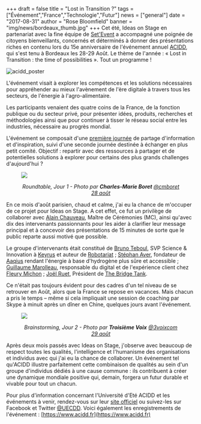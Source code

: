 +++
draft		= false
title		= "Lost in Transition ?"
tags		= ["Événement","France","Technologie","Futur"]
news		= ["general"]
date		= "2017-08-31"
author		= "Rose Bloomfield"
banner		= "img/news/bordeaux_thumb.jpg"
+++
Cet été, Ideas on Stage en partenariat avec la fine équipe de [Set'Event](https://www.set-event.com) a accompagné une poignée de citoyens bienveillants, concernés et déterminés à donner des présentations riches en contenu lors du 15e anniversaire de l'événement annuel [ACIDD](https://www.acidd.fr), qui s'est tenu à Bordeaux les 28-29 Août. Le thème de l'année : « Lost in Transition : the time of possibilities ». Tout un programme !

![acidd_poster][pic1]

L'événement visait à explorer les compétences et les solutions nécessaires pour appréhender au mieux l'avènement de l'ère digitale à travers tous les secteurs, de l'énergie à l'agro-alimentaire. 

Les participants venaient des quatre coins de la France, de la fonction publique ou du secteur privé, pour présenter idées, produits, recherches et méthodologies ainsi que pour continuer à tisser le réseau social entre les industries, nécessaire au progrès mondial.

L'événement se composait d'une [première journée](https://www.acidd.fr/2017/07/22/université-d-été-tout-un-programme/#28) de partage d'information et d'inspiration, suivi d'une seconde journée destinée à échanger en plus petit comité. Objectif : repartir avec des ressources à partager et de potentielles solutions à explorer pour certains des plus grands challenges d'aujourd'hui ?

<figure>
  <img src="/img/news/bordeaux2.jpg"  />
  <figcaption>
      <p style="text-align: center;"><em>Roundtable, Jour 1 - Photo par <strong>Charles-Marie Boret</strong>‏ <a href="https://twitter.com/cmboret">@cmboret  28 août</a></em></p>
  </figcaption>
</figure>

En ce mois d'août parisien, chaud et calme, j'ai eu la chance de m'occuper de ce projet pour Ideas on Stage. A cet effet, ce fut un privilège de collaborer avec [Alain Chauveau](https://www.linkedin.com/in/alain-chauveau-91641012/?ppe=1), Maître de Cérémonies (MC), ainsi qu'avec dix des intervenants passionnants pour les aider à clarifier leur message principal et à concevoir des présentations de 15 minutes de sorte que le public reparte aussi motivé que possible.

Le groupe d'intervenants était constitué de [Bruno Teboul](https://www.linkedin.com/in/brunoteboul/), SVP Science & Innovation à [Keyrus](http://www.keyrus.com) et auteur de [Robotariat](https://www.amazon.fr/Robotariat-Critique-lautomatisation-Bruno-Teboul/dp/2367781362) ; [Stéphan Aver](https://www.linkedin.com/in/stéphane-aver-b89118/), fondateur de [Aaqius](http://www.aaqius.com) rendant l'énergie à base d'hydrogène plus sûre et accessible ; [Guillaume Marolleau](https://www.linkedin.com/in/guillaume-marolleau-37988336/), responsable du digital et de l'expérience client chez [Fleury Michon](https://www.fleurymichon.fr) ; [Joël Ruet](https://www.linkedin.com/in/joelruet/), Président de [The Bridge Tank](http://thebridgetank.org/en/).

Ce n'était pas toujours évident pour des cadres d'un tel niveau de se retrouver en Août, alors que la France se repose en vacances. Mais chacun a pris le temps – même si cela impliquait une session de coaching par Skype à minuit après un dîner en Chine, quelques jours avant l'événement. 

<figure>
  <img src="/img/news/bordeaux3.jpg"  />
  <figcaption>
      <p style="text-align: center;"><em>Brainstorming, Jour 2 - Photo par <strong>Troisième Voix</strong> <a href="https://twitter.com/3voixcom/status/902531798693015553">@3voixcom 29 août</a></em></p>
  </figcaption>
</figure>

Après deux mois passés avec Ideas on Stage, j'observe avec beaucoup de respect toutes les qualités, l'intelligence et l'humanisme des organisations et individus avec qui j'ai eu la chance de collaborer. Un événement tel qu'ACIDD illustre parfaitement cette combinaison de qualités au sein d'un groupe d'individus dédiés à une cause commune : ils contribuent à créer une dynamique mondiale positive qui, demain, forgera un futur durable et vivable pour tout un chacun. 

Pour plus d'information concernant l'Université d'Eté ACIDD et les événements à venir, rendez-vous sur leur [site officiel](https://www.acidd.fr) ou suivez-les sur Facebook et Twitter [@UECDD](https://twitter.com/UECDD). Voici également les enregistrements de l'événement : [https://www.acidd.fr](https://www.acidd.fr) 

[pic1]: /img/news/bordeaux.jpg




